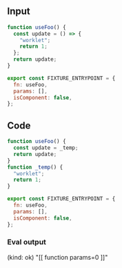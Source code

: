 
## Input

```javascript
function useFoo() {
  const update = () => {
    "worklet";
    return 1;
  };
  return update;
}

export const FIXTURE_ENTRYPOINT = {
  fn: useFoo,
  params: [],
  isComponent: false,
};

```

## Code

```javascript
function useFoo() {
  const update = _temp;
  return update;
}
function _temp() {
  "worklet";
  return 1;
}

export const FIXTURE_ENTRYPOINT = {
  fn: useFoo,
  params: [],
  isComponent: false,
};

```
      
### Eval output
(kind: ok) "[[ function params=0 ]]"
